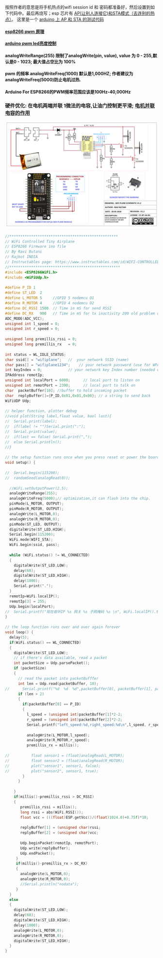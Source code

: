 按照作者的意思是将手机热点的wifi session id 和 密码都准备好，然后设置到如下代码中。最后再烧写；esp 芯片有 [AP(让别人连接它)和STA模式（去连别的热点）](https://blog.csdn.net/espressif/article/details/81742660)。
这里是一个 [arduino 上 AP 和 STA 的测试代码](https://blog.csdn.net/weixin_43232155/article/details/98237142)

#### [esp8266 pwm 原理](https://www.cnblogs.com/cuianbing/p/14409053.html)
#### [arduino pwm led亮度控制](https://blog.csdn.net/qq_39209508/article/details/120844466)
#### analogWriteRange(255) 限制了analogWrite(pin, value), value 为 0 - 255,默认是0 - 1023; 最大值占空比为 100%
#### pwm 的频率 analogWriteFreq(1000) 默认是1,000HZ; 作者建议为analogWriteFreq(5000)防止电机过热.
#### Arduino For ESP8266的PWM频率范围应该是100Hz-40,000Hz
### 硬件优化: 在电机两端并联 1微法的电容,让油门控制更平滑; [电机并联电容的作用](https://www.bilibili.com/video/av413628288/)

![电路图](schematic.png)

```c
//**************************************************
// WiFi Controlled Tiny Airplane
// ESP8266 Firmware ino file
// By Ravi Butani
// Rajkot INDIA
// Instructables page: https://www.instructables.com/id/WIFI-CONTROLLED-RC-PLANE/
//***************************************************
#include <ESP8266WiFi.h>
#include <WiFiUdp.h>

#define P_ID 1
#define ST_LED  2
#define L_MOTOR 5     //GPIO 5 nodemcu D1
#define R_MOTOR 4     //GPIO 4 nodemcu D2
#define DC_RSSI 1500  // Time in mS for send RSSI
#define DC_RX   900   // Time in mS for tx inactivity 200 old problem of motor stopping flickring
ADC_MODE(ADC_VCC);
unsigned int l_speed = 0;
unsigned int r_speed = 0;

unsigned long premillis_rssi = 0;
unsigned long premillis_rx   = 0;

int status = WL_IDLE_STATUS;
char ssid[] = "wifiplane";   //  your network SSID (name)
char pass[] = "wifiplane1234";    // your network password (use for WPA, or use as key for WEP)
int keyIndex = 0;            // your network key Index number (needed only for WEP)
IPAddress remotIp;
unsigned int localPort = 6000;      // local port to listen on
unsigned int remotPort = 2390;      // local port to talk on
char  packetBuffer[10]; //buffer to hold incoming packet
char  replyBuffer[]={P_ID,0x01,0x01,0x00}; // a string to send back
WiFiUDP Udp;

// helper function, plotter debug
//void plot(String label,float value, bool last){
//  Serial.print(label);
//  if(label != "")Serial.print(":");
//  Serial.print(value);
//  if(last == false) Serial.print(",");
//  else Serial.println();
//}

// the setup function runs once when you press reset or power the board
void setup() {

//  Serial.begin(115200);
//  randomSeed(analogRead(0));
    
  //WiFi.setOutputPower(2.5);
  analogWriteRange(255);
  analogWriteFreq(5000);// optimization,it can flash into the chip.
  pinMode(L_MOTOR, OUTPUT);
  pinMode(R_MOTOR, OUTPUT);
  analogWrite(L_MOTOR,0);
  analogWrite(R_MOTOR,0);
  pinMode(ST_LED, OUTPUT);
  digitalWrite(ST_LED,HIGH);
  Serial.begin(115200);
  WiFi.mode(WIFI_STA);
  WiFi.begin(ssid, pass);
  
  while (WiFi.status() != WL_CONNECTED) 
  {
    digitalWrite(ST_LED,LOW);
    delay(60);
    digitalWrite(ST_LED,HIGH);
    delay(1000);
    Serial.print(".");
  }
  remotIp=WiFi.localIP();
  remotIp[3] = 255;
  Udp.begin(localPort);
//  Serial.printf("现在收听IP %s 网关 %s 子网掩码 %s \n", WiFi.localIP().toString().c_str(),WiFi.gatewayIP().toString().c_str(), WiFi.subnetMask().toString().c_str());//192.168.128.164
}

// the loop function runs over and over again forever
void loop() {
  delay(5);
  if(WiFi.status() == WL_CONNECTED)
  {
    digitalWrite(ST_LED,LOW);
    // if there's data available, read a packet
    int packetSize = Udp.parsePacket();
    if (packetSize) 
    {
      // read the packet into packetBufffer
      int len = Udp.read(packetBuffer, 10);
//      Serial.printf("%d  %d  %d",packetBuffer[0], packetBuffer[1], packetBuffer[2]);
      if (len > 2) 
      {
        if(packetBuffer[0] == P_ID)
        {
          l_speed = (unsigned int)packetBuffer[1]*2-2;
          r_speed = (unsigned int)packetBuffer[2]*2-2;
          Serial.printf("left_speed:%d,right_speed:%d\n",l_speed, r_speed);
          
          analogWrite(L_MOTOR,l_speed);
          analogWrite(R_MOTOR,r_speed);
          premillis_rx = millis();

//          float sensor1 = (float)analogRead(L_MOTOR);
//          float sensor2 = (float)analogRead(R_MOTOR);
//          plot("sensor1", sensor1, false);
//          plot("sensor2", sensor1, true);
        }
      }
      
    }
    if(millis()-premillis_rssi > DC_RSSI)
    {
       premillis_rssi = millis();
       long rssi = abs(WiFi.RSSI());
       float vcc = (((float)ESP.getVcc()/(float)1024.0)+0.75f)*10;

       replyBuffer[1] = (unsigned char)rssi;
       replyBuffer[2] = (unsigned char)vcc;
       
       Udp.beginPacket(remotIp, remotPort);
       Udp.write(replyBuffer);
       Udp.endPacket();
     }
     if(millis()-premillis_rx > DC_RX)
     {
       analogWrite(L_MOTOR,0);
       analogWrite(R_MOTOR,0);
       //Serial.println("nodata");
     }
  }
  else
  {
    digitalWrite(ST_LED,LOW);
    delay(60);
    digitalWrite(ST_LED,HIGH);
    delay(1000);
    analogWrite(L_MOTOR,0);
    analogWrite(R_MOTOR,0);
    digitalWrite(ST_LED,HIGH);
  }
}

```
